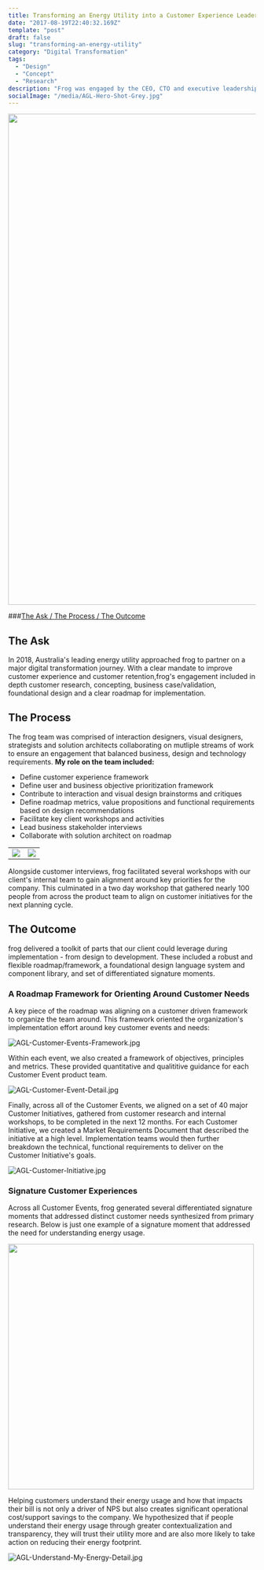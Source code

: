 ```yaml
---
title: Transforming an Energy Utility into a Customer Experience Leader
date: "2017-08-19T22:40:32.169Z"
template: "post"
draft: false
slug: "transforming-an-energy-utility"
category: "Digital Transformation"
tags:
  - "Design"
  - "Concept"
  - "Research"
description: "Frog was engaged by the CEO, CTO and executive leadership team of Australia’s largest utility to conceptualize, design and roadmap the future of their digital products and overall end to end customer experience."
socialImage: "/media/AGL-Hero-Shot-Grey.jpg"
---
```

<img src="/media/AGL-Hero-Shot-Grey.jpg" width="1000" />

###[The Ask / ](#the-ask) [The Process / ](#the-process) [The Outcome](#the-outcome)

## The Ask

In 2018, Australia's leading energy utility approached frog to partner on a major digital transformation journey. With a clear mandate to improve customer experience and customer retention,frog's engagement included in depth customer research, concepting, business case/validation, foundational design and a clear roadmap for implementation.

## The Process

The frog team was comprised of interaction designers, visual designers, strategists and solution architects collaborating on mutliple streams of work to ensure an engagement that balanced business, design and technology requirements. **My role on the team included:**
- Define customer experience framework
- Define user and business objective prioritization framework
- Contribute to interaction and visual design brainstorms and critiques
- Define roadmap metrics, value propositions and functional requirements based on design recommendations
- Facilitate key client workshops and activities 
- Lead business stakeholder interviews
- Collaborate with solution architect on roadmap 

<table><tr><td><img src="/media/AGL-Brainstorming-Session.jpg"></td><td><img src="/media/AGL-Workshop-Team.jpg"></td></tr></table>

Alongside customer interviews, frog facilitated several workshops with our client's internal team to gain alignment around key priorities for the company. This culminated in a two day workshop that gathered nearly 100 people from across the product team to align on customer initiatives for the next planning cycle.

## The Outcome

frog delivered a toolkit of parts that our client could leverage during implementation - from design to development. These included a robust and flexible roadmap/framework, a foundational design language system and component library, and set of differentiated signature moments. 

### A Roadmap Framework for Orienting Around Customer Needs

A key piece of the roadmap was aligning on a customer driven framework to organize the team around. This framework oriented the organization's implementation effort around key customer events and needs:

![AGL-Customer-Events-Framework.jpg](/media/AGL-Customer-Events-Framework.jpg)

Within each event, we also created a framework of objectives, principles and metrics. These provided quantitative and qualititive guidance for each Customer Event product team.

![AGL-Customer-Event-Detail.jpg](/media/AGL-Customer-Event-Detail.jpg)

Finally, across all of the Customer Events, we aligned on a set of 40 major Customer Initiatives, gathered from customer research and internal workshops, to be completed in the next 12 months. For each Customer Initiative, we created a Market Requirements Document that described the initiative at a high level. Implementation teams would then further breakdown the technical, functional requirements to deliver on the Customer Initiative's goals.

![AGL-Customer-Initiative.jpg](/media/AGL-Customer-Initiative.jpg)

### Signature Customer Experiences 

Across all Customer Events, frog generated several differentiated signature moments that addressed distinct customer needs synthesized from primary research. Below is just one example of a signature moment that addressed the need for understanding energy usage.

<img src="/media/AGL-Understand-My-Energy.jpg" width="500" />

Helping customers understand their energy usage and how that impacts their bill is not only a driver of NPS but also creates significant operational cost/support savings to the company. We hypothesized that if people understand their energy usage through greater contextualization and transparency, they will trust their utility more and are also more likely to take action on reducing their energy footprint.

![AGL-Understand-My-Energy-Detail.jpg](/media/AGL-Understand-My-Energy-Detail.jpg)



